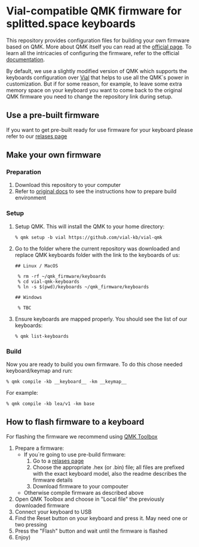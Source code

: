 # Vial-compatible QMK firmware for splitted.space keyboards

This repository provides configuration files for building your own firmware based on QMK. More about QMK itself you can read at the [official page](https://qmk.fm/).
To learn all the intricacies of configuring the firmware, refer to the official [documentation](https://docs.qmk.fm/#/).

By default, we use a slightly modified version of QMK which supports the keyboards configuration over [Vial](https://get.vial.today/) that helps to use all the QMK`s power in customization. But if for some reason, for example, to leave some extra memory space on your keyboard you want to come back to the original QMK firmware you need to change the repository link during setup.

## Use a pre-built firmware

If you want to get pre-built ready for use firmware for your keyboard please refer to our [relases page](https://github.com/splitted.space/vial-qmk-keyboards/releases)

## Make your own firmware

### Preparation

1. Download this repository to your computer
2. Refer to [original docs](https://docs.qmk.fm/#/newbs_getting_started?id=set-up-your-environment) to see the instructions how to prepare build environment

### Setup

1. Setup QMK. This will install the QMK to your home directory:
   ```
   % qmk setup -b vial https://github.com/vial-kb/vial-qmk
   ```
   
2. Go to the folder where the current repository was downloaded and replace QMK keyboards folder with the link to the keyboards of us:
   ```
   ## Linux / MacOS

    % rm -rf ~/qmk_firmware/keyboards
    % cd vial-qmk-keyboards
    % ln -s $(pwd)/keyboards ~/qmk_firmware/keyboards

   ## Windows

    % TBC

   ```
3. Ensure keyboards are mapped properly. You should see the list of our keyboards:
   ```
   % qmk list-keyboards
   ``` 

### Build

Now you are ready to build you own firmware. To do this chose needed keyboard/keymap and run:
```
% qmk compile -kb __keyboard__ -km __keymap__
```

For example:
```
% qmk compile -kb lea/v1 -km base
```

## How to flash firmware to a keyboard

For flashing the firmware we recommend using [QMK Toolbox](https://github.com/qmk/qmk_toolbox)

1. Prepare a firmware:
   * If you`re going to use pre-build firmware:
      1. Go to a [relases page](https://github.com/splitted.space/vial-qmk-keyboards/releases)
      2. Choose the appropriate .hex (or .bin) file; all files are prefixed with the exact keyboard model, also the readme describes the firmware details
      3. Download firmware to your compouter
   * Otherwise compile firmware as described above
2. Open QMK Toolbox and choose in "Local file" the previously downloaded firmware
3. Connect your keyboard to USB
4. Find the Reset button on your keyboard and press it.  May need one or two pressing
5. Press the "Flash" button and wait until the firmware is flashed
6. Enjoy)